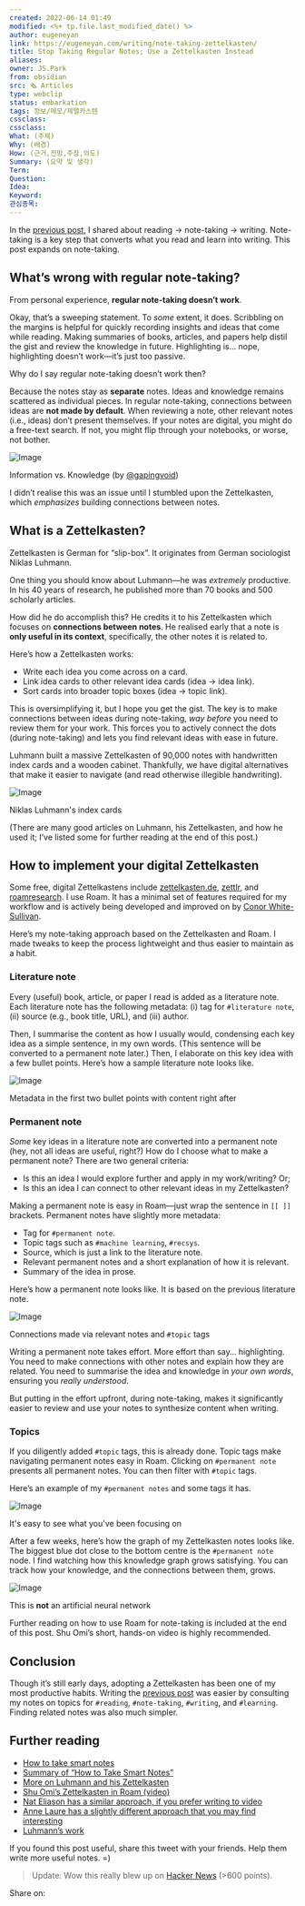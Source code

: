 ```yaml
---
created: 2022-06-14 01:49
modified: <%+ tp.file.last_modified_date() %>
author: eugeneyan
link: https://eugeneyan.com/writing/note-taking-zettelkasten/
title: Stop Taking Regular Notes; Use a Zettelkasten Instead
aliases: 
owner: JS.Park
from: obsidian
src: 🗞 Articles 
type: webclip 
status: embarkation
tags: 정보/메모/제텔카스텐 
cssclass: 
cssclass: 
What: (주제)
Why: (배경)
How: (근거,전망,주장,의도)
Summary: (요약 및 생각)
Term: 
Question: 
Idea: 
Keyword: 
관심종목: 
---
```


In the [previous post](https://eugeneyan.com/writing/reading-note-taking-writing/), I shared about reading -> note-taking -> writing. Note-taking is a key step that converts what you read and learn into writing. This post expands on note-taking.

## What’s wrong with regular note-taking?[](https://eugeneyan.com/writing/note-taking-zettelkasten/#whats-wrong-with-regular-note-taking)

From personal experience, **regular note-taking doesn’t work**.

Okay, that’s a sweeping statement. To *some* extent, it does. Scribbling on the margins is helpful for quickly recording insights and ideas that come while reading. Making summaries of books, articles, and papers help distil the gist and review the knowledge in future. Highlighting is… nope, highlighting doesn’t work—it’s just too passive.

Why do I say regular note-taking doesn’t work then?

Because the notes stay as **separate** notes. Ideas and knowledge remains scattered as individual pieces. In regular note-taking, connections between ideas are **not made by default**. When reviewing a note, other relevant notes (i.e., ideas) don’t present themselves. If your notes are digital, you might do a free-text search. If not, you might flip through your notebooks, or worse, not bother.

![Image](https://eugeneyan.com/assets/information-knowledge.png)

Information vs. Knowledge (by [@gapingvoid](https://twitter.com/GapingvoidArt))

I didn’t realise this was an issue until I stumbled upon the Zettelkasten, which *emphasizes* building connections between notes.

## What is a Zettelkasten?[](https://eugeneyan.com/writing/note-taking-zettelkasten/#what-is-a-zettelkasten)

Zettelkasten is German for “slip-box”. It originates from German sociologist Niklas Luhmann.

One thing you should know about Luhmann—he was *extremely* productive. In his 40 years of research, he published more than 70 books and 500 scholarly articles.

How did he do accomplish this? He credits it to his Zettelkasten which focuses on **connections between notes**. He realised early that a note is **only useful in its context**, specifically, the other notes it is related to.

Here’s how a Zettelkasten works:

-   Write each idea you come across on a card.
-   Link idea cards to other relevant idea cards (idea -> idea link).
-   Sort cards into broader topic boxes (idea -> topic link).

This is oversimplifying it, but I hope you get the gist. The key is to make connections between ideas during note-taking, *way before* you need to review them for your work. This forces you to actively connect the dots (during note-taking) and lets you find relevant ideas with ease in future.

Luhmann built a massive Zettelkasten of 90,000 notes with handwritten index cards and a wooden cabinet. Thankfully, we have digital alternatives that make it easier to navigate (and read otherwise illegible handwriting).

![Image](https://eugeneyan.com/assets/luhmanns-notes.png)

Niklas Luhmann's index cards

(There are many good articles on Luhmann, his Zettelkasten, and how he used it; I’ve listed some for further reading at the end of this post.)

## How to implement your digital Zettelkasten[](https://eugeneyan.com/writing/note-taking-zettelkasten/#how-to-implement-your-digital-zettelkasten)

Some free, digital Zettelkastens include [zettelkasten.de](https://zettelkasten.de/), [zettlr](https://www.zettlr.com/), and [roamresearch](https://roamresearch.com/). I use Roam. It has a minimal set of features required for my workflow and is actively being developed and improved on by [Conor White-Sullivan](https://twitter.com/Conaw).

Here’s my note-taking approach based on the Zettelkasten and Roam. I made tweaks to keep the process lightweight and thus easier to maintain as a habit.

### Literature note[](https://eugeneyan.com/writing/note-taking-zettelkasten/#literature-note)

Every (useful) book, article, or paper I read is added as a literature note. Each literature note has the following metadata: (i) tag for `#literature note`, (ii) source (e.g., book title, URL), and (iii) author.

Then, I summarise the content as how I usually would, condensing each key idea as a simple sentence, in my own words. (This sentence will be converted to a permanent note later.) Then, I elaborate on this key idea with a few bullet points. Here’s how a sample literature note looks like.

![Image](https://eugeneyan.com/assets/literature-note.jpg)

Metadata in the first two bullet points with content right after

### Permanent note[](https://eugeneyan.com/writing/note-taking-zettelkasten/#permanent-note)

*Some* key ideas in a literature note are converted into a permanent note (hey, not all ideas are useful, right?) How do I choose what to make a permanent note? There are two general criteria:

-   Is this an idea I would explore further and apply in my work/writing? Or;
-   Is this an idea I can connect to other relevant ideas in my Zettelkasten?

Making a permanent note is easy in Roam—just wrap the sentence in `[[ ]]` brackets. Permanent notes have slightly more metadata:

-   Tag for `#permanent note`.
-   Topic tags such as `#machine learning`, `#recsys`.
-   Source, which is just a link to the literature note.
-   Relevant permanent notes and a short explanation of how it is relevant.
-   Summary of the idea in prose.

Here’s how a permanent note looks like. It is based on the previous literature note.

![Image](https://eugeneyan.com/assets/permanent-note.jpg)

Connections made via relevant notes and `#topic` tags

Writing a permanent note takes effort. More effort than say… highlighting. You need to make connections with other notes and explain how they are related. You need to summarise the idea and knowledge in *your own words*, ensuring you *really understood*.

But putting in the effort upfront, during note-taking, makes it significantly easier to review and use your notes to synthesize content when writing.

### Topics[](https://eugeneyan.com/writing/note-taking-zettelkasten/#topics)

If you diligently added `#topic` tags, this is already done. Topic tags make navigating permanent notes easy in Roam. Clicking on `#permanent note` presents all permanent notes. You can then filter with `#topic` tags.

Here’s an example of my `#permanent notes` and some tags it has.

![Image](https://eugeneyan.com/assets/filtering-on-tags.jpg)

It's easy to see what you've been focusing on

After a few weeks, here’s how the graph of my Zettelkasten notes looks like. The biggest blue dot close to the bottom centre is the `#permanent note` node. I find watching how this knowledge graph grows satisfying. You can track how your knowledge, and the connections between them, grows.

![Image](https://eugeneyan.com/assets/note-graph.png)

This is **not** an artificial neural network

Further reading on how to use Roam for note-taking is included at the end of this post. Shu Omi’s short, hands-on video is highly recommended.

## Conclusion[](https://eugeneyan.com/writing/note-taking-zettelkasten/#conclusion)

Though it’s still early days, adopting a Zettelkasten has been one of my most productive habits. Writing the [previous post](https://eugeneyan.com/writing/reading-note-taking-writing/) was easier by consulting my notes on topics for `#reading`, `#note-taking`, `#writing`, and `#learning`. Finding related notes was also much simpler.

## Further reading[](https://eugeneyan.com/writing/note-taking-zettelkasten/#further-reading)

-   [How to take smart notes](https://www.amazon.com/How-Take-Smart-Notes-Nonfiction-ebook/dp/B06WVYW33Y)
-   [Summary of “How to Take Smart Notes”](https://fortelabs.co/blog/how-to-take-smart-notes)
-   [More on Luhmann and his Zettelkasten](https://writingcooperative.com/zettelkasten-how-one-german-scholar-was-so-freakishly-productive-997e4e0ca125)
-   [Shu Omi’s Zettelkasten in Roam (video)](https://www.youtube.com/watch?v=ljyo_WAJevQ&t=4s)
-   [Nat Eliason has a similar approach, if you prefer writing to video](https://www.nateliason.com/blog/smart-notes)
-   [Anne Laure has a slightly different approach that you may find interesting](https://nesslabs.com/roam-research)
-   [Luhmann’s work](https://www.researchgate.net/publication/278131440_Niklas_Luhmann_as_organization_theorist)

If you found this post useful, share this tweet with your friends. Help them write more useful notes. =)

> Update: Wow this really blew up on [Hacker News](https://news.ycombinator.com/item?id=23386630) (>600 points).

Share on: